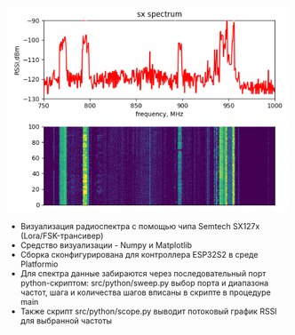 !["demopic 1](images/demopic1.PNG?raw=true )

- Визуализация радиоспектра с помощью чипа Semtech SX127x (Lora/FSK-трансивер)
- Средство визуализации - Numpy и Matplotlib 
- Cборка сконфигурирована для контроллера ESP32S2 в среде Platformio 
- Для спектра данные забираются через последовательный порт python-скриптом: src/python/sweep.py  выбор порта и диапазона  частот, шага и количества шагов вписаны в скрипте в процедуре main
- Также скрипт src/python/scope.py  выводит потоковый график RSSI для выбранной частоты







